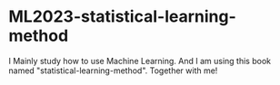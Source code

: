 # ML2023-statistical-learning-method
I Mainly study how to use Machine Learning. And I am using this book named "statistical-learning-method". Together with me!
